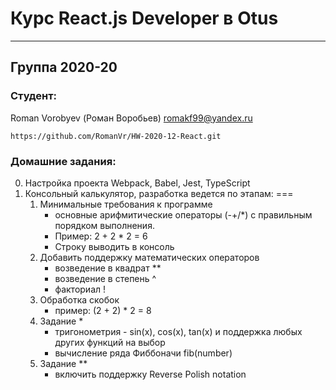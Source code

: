 #  Курс React.js Developer в Otus
***
## Группа 2020-20
### Студент:
Roman Vorobyev (Роман Воробьев) romakf99@yandex.ru

 `https://github.com/RomanVr/HW-2020-12-React.git`

### Домашние задания:
0. Настройка проекта Webpack, Babel, Jest, TypeScript
1. Консольный калькулятор, разработка ведется по этапам:
===
    1) Минимальные требования к программе
        - основные арифмитические операторы (-+/*) с правильным порядком выполнения.
        - Пример: 2 + 2 * 2 = 6
        - Строку выводить в консоль
    2) Добавить поддержку математических операторов
        - возведение в квадрат **
        - возведение в степень ^
        - факториал !
    3) Обработка скобок
        - пример: (2 + 2) * 2 = 8
    4) Задание *
        - тригонометрия - sin(x), cos(x), tan(x) и поддержка любых других функций на выбор
        - вычисление ряда Фиббоначи fib(number)
    5)  Задание **
        - включить поддержку Reverse Polish notation
